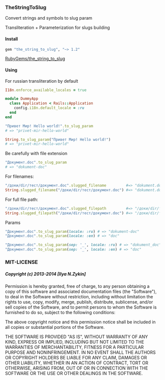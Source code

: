 ### TheStringToSlug

Convert strings and symbols to slug param

Transliteration + Parameterization for slugs building

#### Install

```ruby
gem "the_string_to_slug", "~> 1.2"
```

<a href="http://rubygems.org/gems/the_string_to_slug">RubyGems/the_string_to_slug</a>

#### Using

For russian transliteration by default

```ruby
I18n.enforce_available_locales = true

module DummyApp
  class Application < Rails::Application
    config.i18n.default_locale = :ru
  end
end
```

```ruby
"Привет Мир! Hello world!".to_slug_param
# => "privet-mir-hello-world"

String.to_slug_param("Привет Мир! Hello world!")
# => "privet-mir-hello-world"
```

Be carefully with file extension

```ruby
"Документ.doc".to_slug_param
# => "dokument-doc"
```

For filenames:

```ruby
"/доки/dir/тест/документ.doc".slugged_filename         #=> "dokument.doc"
String.slugged_filename("/доки/dir/тест/документ.doc") #=> "dokument.doc"
```

For full file path:

```ruby
"/доки/dir/тест/документ.doc".slugged_filepath         #=> "/доки/dir/тест/dokument.doc"
String.slugged_filepath("/доки/dir/тест/документ.doc") #=> "/доки/dir/тест/dokument.doc"
```

Params

```ruby
"Документ.doc".to_slug_param(locale: :ru) # => "dokument-doc"
"Документ.doc".to_slug_param(locale: :en) # => "doc"
```

```ruby
"Документ.doc".to_slug_param(sep: '_', locale: :ru) # => "dokument_doc"
"Документ.doc".to_slug_param(sep: '_', locale: :en) # => "doc"
```

### MIT-LICENSE

##### Copyright (c) 2013-2014 [Ilya N.Zykin]

Permission is hereby granted, free of charge, to any person obtaining
a copy of this software and associated documentation files (the
"Software"), to deal in the Software without restriction, including
without limitation the rights to use, copy, modify, merge, publish,
distribute, sublicense, and/or sell copies of the Software, and to
permit persons to whom the Software is furnished to do so, subject to
the following conditions:

The above copyright notice and this permission notice shall be
included in all copies or substantial portions of the Software.

THE SOFTWARE IS PROVIDED "AS IS", WITHOUT WARRANTY OF ANY KIND,
EXPRESS OR IMPLIED, INCLUDING BUT NOT LIMITED TO THE WARRANTIES OF
MERCHANTABILITY, FITNESS FOR A PARTICULAR PURPOSE AND
NONINFRINGEMENT. IN NO EVENT SHALL THE AUTHORS OR COPYRIGHT HOLDERS BE
LIABLE FOR ANY CLAIM, DAMAGES OR OTHER LIABILITY, WHETHER IN AN ACTION
OF CONTRACT, TORT OR OTHERWISE, ARISING FROM, OUT OF OR IN CONNECTION
WITH THE SOFTWARE OR THE USE OR OTHER DEALINGS IN THE SOFTWARE.
